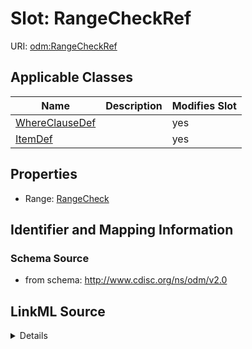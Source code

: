 # Slot: RangeCheckRef

URI: [odm:RangeCheckRef](http://www.cdisc.org/ns/odm/v2.0/RangeCheckRef)



<!-- no inheritance hierarchy -->




## Applicable Classes

| Name | Description | Modifies Slot |
| --- | --- | --- |
[WhereClauseDef](WhereClauseDef.md) |  |  yes  |
[ItemDef](ItemDef.md) |  |  yes  |







## Properties

* Range: [RangeCheck](RangeCheck.md)





## Identifier and Mapping Information







### Schema Source


* from schema: http://www.cdisc.org/ns/odm/v2.0




## LinkML Source

<details>
```yaml
name: RangeCheckRef
from_schema: http://www.cdisc.org/ns/odm/v2.0
rank: 1000
alias: RangeCheckRef
domain_of:
- WhereClauseDef
- ItemDef
range: RangeCheck

```
</details>